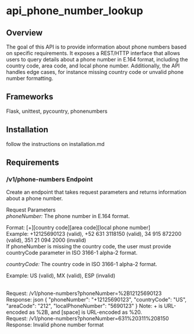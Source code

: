 # api_phone_number_lookup

## Overview
The goal of this API is to provide information about phone numbers based on specific requirements. It exposes a REST/HTTP interface that allows users to query details about a phone number in E.164 format, including the country code, area code, and local phone number. Additionally, the API handles edge cases, for instance missing country code or unvalid phone number formatting.

## Frameworks
Flask, unittest, pycountry, phonenumbers

## Installation
follow the instructions on installation.md

## Requirements
### /v1/phone-numbers Endpoint
Create an endpoint that takes request parameters and returns information about a phone number.

Request Parameters<br>
*phoneNumber:* The phone number in E.164 format.

Format: [+][country code][area code][local phone number]<br>
Example: +12125690123 (valid), +52 631 3118150 (valid), 34 915 872200 (valid), 351 21 094 2000 (invalid)<br>
If phoneNumber is missing the country code, the user must provide countryCode parameter in ISO 3166-1 alpha-2 format.<br>

*countryCode:* The country code in ISO 3166-1 alpha-2 format.

Example: US (valid), MX (valid), ESP (invalid)

<br>
Request: /v1/phone-numbers?phoneNumber=%2B12125690123<br>
Response:
json
{
 "phoneNumber": "+12125690123",
 "countryCode": "US",
 "areaCode": "212",
 "localPhoneNumber": "5690123"
}
Note: + is URL-encoded as %2B, and [space] is URL-encoded as %20.
<br>
Request: /v1/phone-numbers?phoneNumber=631%20311%208150<br>
Response: Invalid phone number format
